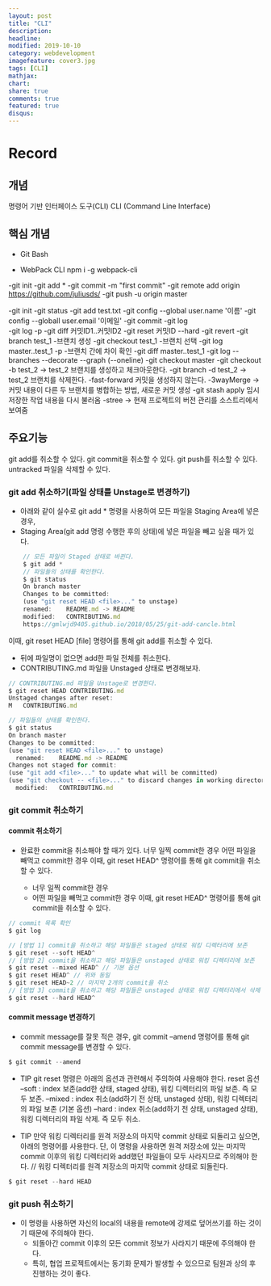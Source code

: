 ```yaml
---
layout: post
title: "CLI"
description: 
headline: 
modified: 2019-10-10
category: webdevelopment
imagefeature: cover3.jpg
tags: [CLI]
mathjax: 
chart: 
share: true
comments: true
featured: true
disqus:
---
```


# Record
## 개념
명령어 기반 인터페이스 도구(CLI)
CLI (Command Line Interface)



## 핵심 개념
- Git Bash

- WebPack CLI
npm i -g webpack-cli

-git init
-git add *
-git commit -m "first commit"
-git remote add origin https://github.com/juliusds/
-git push -u origin master


-git init
-git status
-git add test.txt 
-git config --global user.name '이름'
-git config --globall user.email '이메일'
-git commit 
-git log  
-git log -p
-git diff 커밋ID1..커밋ID2
-git reset 커밋ID --hard
-git revert 
-git branch test_1 -브랜치 생성
-git checkout test_1 -브랜치 선택
-git log master..test_1 -p   -브랜치 간에 차이 확인
-git diff master..test_1
-git log --branches --decorate --graph (--oneline)
-git checkout master
-git checkout -b test_2   -> test_2 브랜치를 생성하고 체크아웃한다.
-git branch -d test_2  -> test_2 브랜치를 삭제한다.
-fast-forward 커밋을 생성하지 않는다.
-3wayMerge -> 커밋 내용이 다른 두 브랜치를 병합하는 방법, 새로운 커밋 생성
-git stash apply 임시 저장한 작업 내용을 다시 불러옴
-stree   -> 현재 프로젝트의 버전 관리를 소스트리에서 보여줌  


## 주요기능
git add를 취소할 수 있다.
git commit을 취소할 수 있다.
git push를 취소할 수 있다.
untracked 파일을 삭제할 수 있다.

### git add 취소하기(파일 상태를 Unstage로 변경하기)
- 아래와 같이 실수로 git add * 명령을 사용하여 모든 파일을 Staging Area에 넣은 경우,
- Staging Area(git add 명령 수행한 후의 상태)에 넣은 파일을 빼고 싶을 때가 있다.

```JavaScript
    // 모든 파일이 Staged 상태로 바뀐다.
    $ git add *
    // 파일들의 상태를 확인한다.
    $ git status
    On branch master
    Changes to be committed:
    (use "git reset HEAD <file>..." to unstage)
    renamed:    README.md -> README
    modified:   CONTRIBUTING.md
    https://gmlwjd9405.github.io/2018/05/25/git-add-cancle.html
```

이때, git reset HEAD [file] 명령어를 통해 git add를 취소할 수 있다.

- 뒤에 파일명이 없으면 add한 파일 전체를 취소한다.
- CONTRIBUTING.md 파일을 Unstaged 상태로 변경해보자.

```JavaScript
// CONTRIBUTING.md 파일을 Unstage로 변경한다.
$ git reset HEAD CONTRIBUTING.md
Unstaged changes after reset:
M	CONTRIBUTING.md
```

```JavaScript
// 파일들의 상태를 확인한다.
$ git status
On branch master
Changes to be committed:
(use "git reset HEAD <file>..." to unstage)
  renamed:    README.md -> README
Changes not staged for commit:
(use "git add <file>..." to update what will be committed)
(use "git checkout -- <file>..." to discard changes in working directory)
  modified:   CONTRIBUTING.md
```

### git commit 취소하기
#### commit 취소하기

- 완료한 commit을 취소해야 할 때가 있다.
너무 일찍 commit한 경우
어떤 파일을 빼먹고 commit한 경우 이때, git reset HEAD^ 명령어를 통해 git commit을 취소할 수 있다.

    - 너무 일찍 commit한 경우
    - 어떤 파일을 빼먹고 commit한 경우 이때, git reset HEAD^ 명령어를 통해 git commit을 취소할 수 있다.

```JavaScript
// commit 목록 확인
$ git log
```

```JavaScript
// [방법 1] commit을 취소하고 해당 파일들은 staged 상태로 워킹 디렉터리에 보존
$ git reset --soft HEAD^
// [방법 2] commit을 취소하고 해당 파일들은 unstaged 상태로 워킹 디렉터리에 보존
$ git reset --mixed HEAD^ // 기본 옵션
$ git reset HEAD^ // 위와 동일
$ git reset HEAD~2 // 마지막 2개의 commit을 취소
// [방법 3] commit을 취소하고 해당 파일들은 unstaged 상태로 워킹 디렉터리에서 삭제
$ git reset --hard HEAD^
```


#### commit message 변경하기
- commit message를 잘못 적은 경우, git commit –amend 명령어를 통해 git commit message를 변경할 수 있다.

```JavaScript
$ git commit --amend
```

- TIP git reset 명령은 아래의 옵션과 관련해서 주의하여 사용해야 한다.
reset 옵션
–soft : index 보존(add한 상태, staged 상태), 워킹 디렉터리의 파일 보존. 즉 모두 보존.
–mixed : index 취소(add하기 전 상태, unstaged 상태), 워킹 디렉터리의 파일 보존 (기본 옵션)
–hard : index 취소(add하기 전 상태, unstaged 상태), 워킹 디렉터리의 파일 삭제. 즉 모두 취소.

- TIP 만약 워킹 디렉터리를 원격 저장소의 마지막 commit 상태로 되돌리고 싶으면, 아래의 명령어를 사용한다.
단, 이 명령을 사용하면 원격 저장소에 있는 마지막 commit 이후의 워킹 디렉터리와 add했던 파일들이 모두 사라지므로 주의해야 한다.
// 워킹 디렉터리를 원격 저장소의 마지막 commit 상태로 되돌린다.

```JavaScript
$ git reset --hard HEAD
```


### git push 취소하기
- 이 명령을 사용하면 자신의 local의 내용을 remote에 강제로 덮어쓰기를 하는 것이기 때문에 주의해야 한다.
    - 되돌아간 commit 이후의 모든 commit 정보가 사라지기 때문에 주의해야 한다.
    - 특히, 협업 프로젝트에서는 동기화 문제가 발생할 수 있으므로 팀원과 상의 후 진행하는 것이 좋다.

